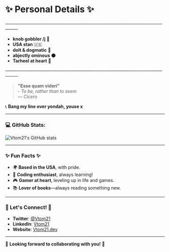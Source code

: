 # ✨ **Personal Details** ✨

──────────────────────────────────────────────────────

- **knob gobbler /j** 🤪
- **USA stan** 🇺🇸
- **dolt & dogmatic** 🧠
- **abjectly ominous** 🌑
- **Tarheel at heart** 💙

──────────────────────────────────────────────────────

> **"Esse quam videri"**  
> _- To be, rather than to seem_  
> _— Cicero_

📞 **Bang my line over yondah, youse x**

---

### 💻 GitHub Stats:

![Vtom21's GitHub stats](https://github-readme-stats.vercel.app/api?username=Vtom21&show_icons=true&theme=radical)

---

### ✨ Fun Facts ✨

- 🌍 **Based in the USA**, with pride.
- 🤖 **Coding enthusiast**, always learning!
- 🎮 **Gamer at heart**, leveling up in life and games.
- 📚 **Lover of books**—always reading something new.

---

### 🌟 Let's Connect! 🌟

- **Twitter**: [@Vtom21](https://twitter.com/Vtom21)
- **LinkedIn**: [Vtom21](https://www.linkedin.com/in/Vtom21/)
- **Website**: [Vtom21.dev](https://Vtom21.dev)

---

🚀 **Looking forward to collaborating with you!** 🚀

